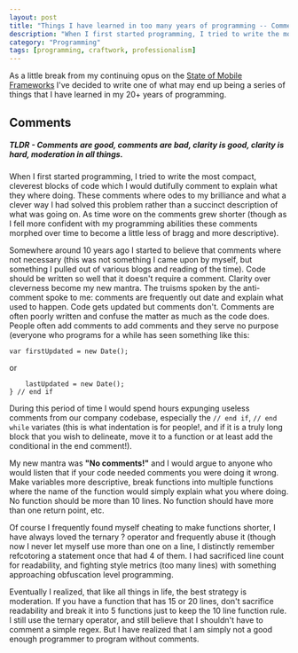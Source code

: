 ```yaml
---
layout: post
title: "Things I have learned in too many years of programming -- Comments"
description: "When I first started programming, I tried to write the most compact, cleverest blocks of code which I would dutifully comment to explain what they where doing.  These comments where odes to my brilliance and what a clever way I had solved this problem rather ..."
category: "Programming"
tags: [programming, craftwork, professionalism]
---
```


As a little break from my continuing opus on the [State of Mobile Frameworks](/programming/2014/04/22/the-state-of-html-mobile-frameworks-in-2014/)
I've decided to write one of what may end up being a series of things that I have learned in my 20+
years of programming.

## Comments

##### **TLDR** - _Comments are good, comments are bad, clarity is good, clarity is hard, moderation in all things._

When I first started programming, I tried to write the most compact, cleverest blocks of code which I would
dutifully comment to explain what they where doing.  These comments where odes to my brilliance and what a
clever way I had solved this problem rather than a succinct description of what was going on.  As time wore
on the comments grew shorter (though as I fell more confident with my programming abilities these comments
morphed over time to become a little less of bragg and more descriptive).

Somewhere around 10 years ago I started to believe that comments where not necessary (this was not something
I came upon by myself, but something I pulled out of various blogs and reading of the time).  Code should be
written so well that it doesn't require a comment.  Clarity over cleverness become my new mantra.  The truisms
spoken by the anti-comment spoke to me: comments are frequently out date and explain what used to happen.  Code
gets updated but comments don't.   Comments are often poorly written and confuse the matter as much as the code does.
People often add comments to add comments and they serve no purpose (everyone who programs for a while has seen
something like this:

```// creates new date
var firstUpdated = new Date();
```

or

```if (generateNewDate) {
    lastUpdated = new Date();
} // end if
```

During this period of time I would spend hours expunging useless comments from our company codebase, especially
the <code class="noblock">// end if</code>, <code class="noblock">// end while</code> variates (this is what indentation is for people!, and
if it is a truly long block that you wish to delineate, move it to a function or at least add the conditional in
the end comment!).

My new mantra was **"No comments!"** and I would argue to anyone who would listen that if your code needed comments
you were doing it wrong.  Make variables more descriptive, break functions into multiple functions where the name
of the function would simply explain what you where doing.  No function should be more than 10 lines.  No function should
have more than one return point, etc.

Of course I frequently found myself cheating to make functions shorter, I have always loved the ternary ? operator and
frequently abuse it (though now I never let myself use more than one on a line, I distinctly remember refcotoring a statement
once that had 4 of them.  I had sacrificed line count for readability, and fighting style metrics (too many lines) with
something approaching obfuscation level programming.

Eventually I realized, that like all things in life, the best strategy is moderation.  If you have a function that has 15 or 20 lines,
don't sacrifice readability and break it into 5 functions just to keep the 10 line function rule.  I still use the ternary
operator, and still believe that I shouldn't have to comment a simple regex.  But I have realized that I am simply not a good
enough programmer to program without comments.